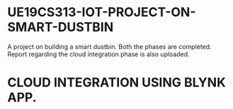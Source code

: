 # UE19CS313-IOT-PROJECT-ON-SMART-DUSTBIN
A project on building a smart dustbin.
Both the phases are completed.
Report regarding the cloud integration phase is also uploaded.


# CLOUD INTEGRATION USING BLYNK APP.
